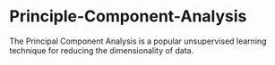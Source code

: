 # Principle-Component-Analysis
The Principal Component Analysis is a popular unsupervised learning technique for reducing the dimensionality of data.
